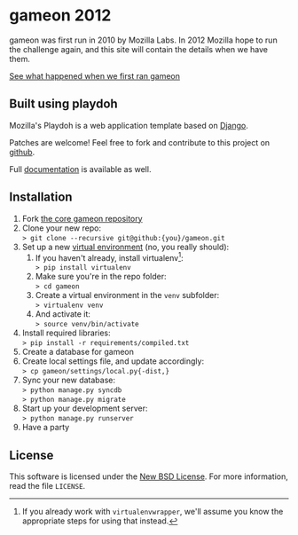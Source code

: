 gameon 2012
===========

gameon was first run in 2010 by Mozilla Labs. In 2012 Mozilla hope to run the
challenge again, and this site will contain the details when we have them.

[See what happened when we first ran gameon][gameon-2012]


[gameon-2012]: https://gaming.mozillalabs.com/



Built using playdoh
-------------------

Mozilla's Playdoh is a web application template based on [Django][django].

Patches are welcome! Feel free to fork and contribute to this project on
[github][gh-playdoh].

Full [documentation][docs] is available as well.


[django]: http://www.djangoproject.com/
[gh-playdoh]: https://github.com/mozilla/playdoh
[docs]: http://playdoh.rtfd.org/



Installation
------------

1. Fork [the core gameon repository][gameon-repo]
2. Clone your new repo:  
    `> git clone --recursive git@github:{you}/gameon.git`
3. Set up a new [virtual environment][venv] (no, you really should):
    1. If you haven't already, install virtualenv[^1]:  
        `> pip install virtualenv`
    2. Make sure you're in the repo folder:  
        `> cd gameon`
    3. Create a virtual environment in the `venv` subfolder:  
        `> virtualenv venv`
    4. And activate it:  
        `> source venv/bin/activate`
4. Install required libraries:  
    `> pip install -r requirements/compiled.txt`
5. Create a database for gameon
6. Create local settings file, and update accordingly:  
    `> cp gameon/settings/local.py{-dist,}`
7. Sync your new database:  
    `> python manage.py syncdb`  
    `> python manage.py migrate`
8. Start up your development server:  
    `> python manage.py runserver`
9. Have a party


[^1]: If you already work with `virtualenvwrapper`, we'll assume you know the
appropriate steps for using that instead.

[gameon-repo]: https://github.com/mozilla/gameon
[venv]: http://pypi.python.org/pypi/virtualenv



License
-------

This software is licensed under the [New BSD License][BSD]. For more
information, read the file ``LICENSE``.

[BSD]: http://creativecommons.org/licenses/BSD/

